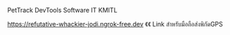 PetTrack 
DevTools Software IT KMITL


https://refutative-whackier-jodi.ngrok-free.dev 《《 Link สำหรับมือถือส่งพิกัดGPS
